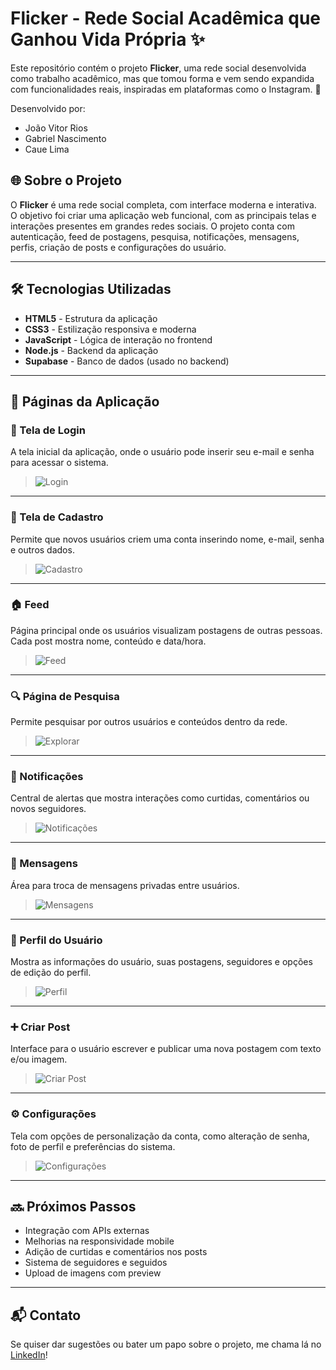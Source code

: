# Flicker - Rede Social Acadêmica que Ganhou Vida Própria ✨

Este repositório contém o projeto **Flicker**, uma rede social desenvolvida como trabalho acadêmico, mas que tomou forma e vem sendo expandida com funcionalidades reais, inspiradas em plataformas como o Instagram. 🚀

Desenvolvido por:
- João Vitor Rios
- Gabriel Nascimento
- Caue Lima

## 🌐 Sobre o Projeto

O **Flicker** é uma rede social completa, com interface moderna e interativa. O objetivo foi criar uma aplicação web funcional, com as principais telas e interações presentes em grandes redes sociais. O projeto conta com autenticação, feed de postagens, pesquisa, notificações, mensagens, perfis, criação de posts e configurações do usuário.

---

## 🛠 Tecnologias Utilizadas

- **HTML5** - Estrutura da aplicação
- **CSS3** - Estilização responsiva e moderna
- **JavaScript** - Lógica de interação no frontend
- **Node.js** - Backend da aplicação
- **Supabase** - Banco de dados (usado no backend)

---

## 📸 Páginas da Aplicação

### 🔐 Tela de Login

A tela inicial da aplicação, onde o usuário pode inserir seu e-mail e senha para acessar o sistema.

> ![Login](https://i.ibb.co/4R49WnSF/Captura-de-tela-2025-04-11-104238.png)

---

### 📝 Tela de Cadastro

Permite que novos usuários criem uma conta inserindo nome, e-mail, senha e outros dados.

> ![Cadastro](https://i.ibb.co/gZ4Vn1g2/Captura-de-tela-2025-04-11-104245.png)

---

### 🏠 Feed

Página principal onde os usuários visualizam postagens de outras pessoas. Cada post mostra nome, conteúdo e data/hora.

> ![Feed](https://i.ibb.co/TM5G092h/Design-sem-nome-1.png)

---

### 🔍 Página de Pesquisa

Permite pesquisar por outros usuários e conteúdos dentro da rede.

> ![Explorar](https://i.ibb.co/LhZpMwpL/Captura-de-tela-2025-04-11-103305.png)

---

### 🔔 Notificações

Central de alertas que mostra interações como curtidas, comentários ou novos seguidores.

> ![Notificações](https://i.ibb.co/23fgJkpS/Captura-de-tela-2025-04-11-103322.png)

---

### 💬 Mensagens

Área para troca de mensagens privadas entre usuários.

> ![Mensagens](https://i.ibb.co/67ngxvPN/Captura-de-tela-2025-04-11-103333.png)

---

### 👤 Perfil do Usuário

Mostra as informações do usuário, suas postagens, seguidores e opções de edição do perfil.

> ![Perfil](https://i.ibb.co/MyMSH631/Captura-de-tela-2025-04-11-103352.png)

---

### ➕ Criar Post

Interface para o usuário escrever e publicar uma nova postagem com texto e/ou imagem.

> ![Criar Post](https://i.ibb.co/5gV4DMVm/Captura-de-tela-2025-04-11-103407.png)

---

### ⚙️ Configurações

Tela com opções de personalização da conta, como alteração de senha, foto de perfil e preferências do sistema.

> ![Configurações](https://i.ibb.co/pvVvV7WP/Captura-de-tela-2025-04-11-103416.png)

---

## 🔜 Próximos Passos

- Integração com APIs externas
- Melhorias na responsividade mobile
- Adição de curtidas e comentários nos posts
- Sistema de seguidores e seguidos
- Upload de imagens com preview

---

## 📬 Contato

Se quiser dar sugestões ou bater um papo sobre o projeto, me chama lá no [LinkedIn](https://www.linkedin.com/in/joaovitorrios/)!
